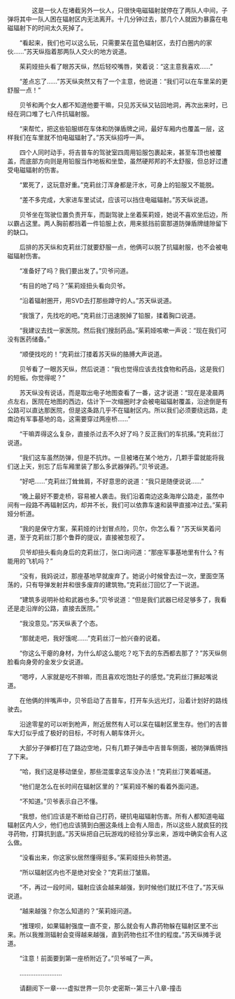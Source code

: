 <div class="read-content j_readContent" id="">
                <p>　　　　这是一伙人在堵截另外一伙人，只很快电磁辐射就停在了两队人中间，子弹将其中一队人困在辐射区内无法离开。十几分钟过去，那几个人就因为暴露在电磁辐射下的时间太久死掉了。<p>　　“看起来，我们也可以这么玩，只需要呆在蓝色辐射区，去打白圈内的家伙……”苏天纵指着那两队人交火的地方说道。<p>　　茱莉娅扭头看了眼苏天纵，然后轻咬嘴唇，笑着说：“这主意我喜欢……”<p>　　“差点忘了……”苏天纵突然又有了一个主意，他说道：“我们可以在车里呆的更舒服一点！”<p>　　贝爷和两个女人都不知道他要干嘛，只见苏天纵又钻回地洞，再次出来时，已经在洞口堆了七八件抗辐射服。<p>　　“来帮忙，把这些铅服绑在车体和防弹盾牌之间，最好车厢内也覆盖一层，这样我们在车里就不怕电磁辐射了。”苏天纵招呼一声。<p>　　四个人同时动手，将吉普车的驾驶室四周用铅服包裹起来，甚至车顶也被覆盖，而底部方向则是用铅服当作地板和坐垫，虽然硬邦邦的不太舒服，但总好过遭受电磁辐射的伤害。<p>　　“累死了，这玩意好重。”克莉丝汀浑身都是汗水，可身上的铅服又不能脱。<p>　　“差不多完成，大家进车里试试，应该可以挡住电磁辐射。”苏天纵说道。<p>　　贝爷坐在驾驶位置负责开车，而副驾驶上坐着茱莉娅，她说不喜欢坐后边，所以霸占这里。两人胸前都挡着一件铅服上衣，用来抵挡前窗那道防弹盾牌缝隙留下的缺口。<p>　　后排的苏天纵和克莉丝汀就要舒服一点，他俩可以脱了抗辐射服，也不会被电磁辐射伤害。<p>　　“准备好了吗？我们要出发了。”贝爷问道。<p>　　“有目的地了吗？”茱莉娅扭头看向贝爷。<p>　　“沿着辐射圈开，用SVD去打那些蹲守的人。”苏天纵说道。<p>　　“我饿了，先找吃的吧。”克莉丝汀迅速脱掉了铅服，揉着胸口说道。<p>　　“我建议去找一家医院。然后我们搜刮药品。”茱莉娅咳嗽一声说：“现在我们可没有医药储备。”<p>　　“顺便找吃的！”克莉丝汀搂着苏天纵的胳膊大声说道。<p>　　贝爷看了一眼苏天纵，然后说道：“我也觉得应该去找食物和药品，这是我们的短板。你觉得呢？”<p>　　苏天纵没有说话，而是取出电子地图查看了一番，这才说道：“现在是凌晨两点左右，医院在地图的西边，估计下一次缩圈时才会被电磁辐射覆盖，沿途倒是有公路可以直达那医院，但是这条路几乎不在辐射区内。所以我们必须要绕远路，走南边有军事基地的岛，这需要穿过两座桥……”<p>　　“干嘛弄得这么复杂，直接杀过去不久好了吗？反正我们的车抗揍。”克莉丝汀说道。<p>　　“我们这车虽然防弹，但是不抗炸。一旦被堵在某个地方，几颗手雷就能将我们送上天，别忘了后车厢里装了那么多武器弹药。”贝爷说道。<p>　　“好吧……”克莉丝汀耸耸肩，不好意思的说道：“我只是随便说说……”<p>　　“晚上最好不要走桥，容易被人袭击。我们沿着南边这条海岸公路走，虽然中间有一段路不再辐射区内，却并不长，我们可以依靠车速和装甲直接冲过去。”茱莉娅分析道。<p>　　“我的是保守方案，茱莉娅的计划冒点险，贝尔，你怎么看？”苏天纵笑着问道，至于克莉丝汀那个鲁莽的提议，直接被忽视了。<p>　　贝爷却扭头看向身后的克莉丝汀，张口询问道：“那座军事基地里有什么？有能用的飞机吗？”<p>　　“没有，我妈说过，那座基地早就废弃了。她说小时候曾去过一次，里面空荡荡的，只有导弹发射井和很多废弃的建筑物。”克莉丝汀回忆了一下说道。<p>　　“建筑多说明补给和武器也多。”贝爷说道：“但是我们武器已经足够多了，我看还是走沿岸的公路，直接去医院。”<p>　　“我没意见。”苏天纵表了个态。<p>　　“那就走吧，我好饿呢……”克莉丝汀一脸兴奋的说着。<p>　　“你这么干瘪的身材，为什么却这么能吃？吃下去的东西都去那了？”苏天纵侧脸看向身旁的金发少女说道。<p>　　“嗯哼，人家就是吃不胖嘛，而且喜欢吃饱肚子的感觉。”克莉丝汀撅起嘴说道。<p>　　在他俩的拌嘴声中，贝爷启动了吉普车，打开车头远光灯，沿着计划好的路线驶去。<p>　　沿途零星的可以听到枪声，附近居然有人可以呆在辐射区里生存。他们的吉普车大灯似乎成了极好的目标，不时有人朝车体开火。<p>　　大部分子弹都打在了路边空地，只有几颗子弹击中吉普车侧面，被防弹盾牌挡了下来。<p>　　“哈，我们这是移动堡垒，那些混蛋拿这车没办法！”克莉丝汀笑着喊道。<p>　　“他们是怎么在长时间在辐射区里的？”茱莉娅不解的看着外面问道。<p>　　“不知道。”贝爷表示自己不懂。<p>　　“我想，他们应该是不断给自己打药，硬抗电磁辐射伤害。所有人都知道电磁辐射区内人少，他们也应该猜到白圈这条线上会有人阻击，所以这些人就疯狂的找寻药物，打算抗到底。”苏天纵把自己玩游戏的经验分享出来，游戏中确实会有人这么做。<p>　　“没看出来，你这家伙居然懂得挺多。”茱莉娅扭头称赞道。<p>　　“所以辐射区内也不是绝对安全？”克莉丝汀皱眉。<p>　　“不，再过一段时间，辐射应该会越来越强，到时候他们就扛不住了。”苏天纵说道。<p>　　“越来越强？你怎么知道的？”茱莉娅问道。<p>　　“推理呗，如果辐射强度一直不变，那么就会有人靠药物躲在辐射区里不出来。所以我推测辐射会变得越来越强，直到药物也扛不住的程度。”苏天纵摊手说道。<p>　　“注意！前面要到第一座桥附近了。”贝爷喊了一声。<p>　　……………………<p>　　请翻阅下一章----虚拟世界一贝尔·史密斯--第三十八章-撞击<p>　　<p> 
            </div>